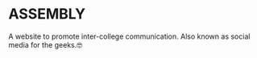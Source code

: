 # ASSEMBLY
A website to promote inter-college communication. 
Also known as social media for the geeks.🤓
